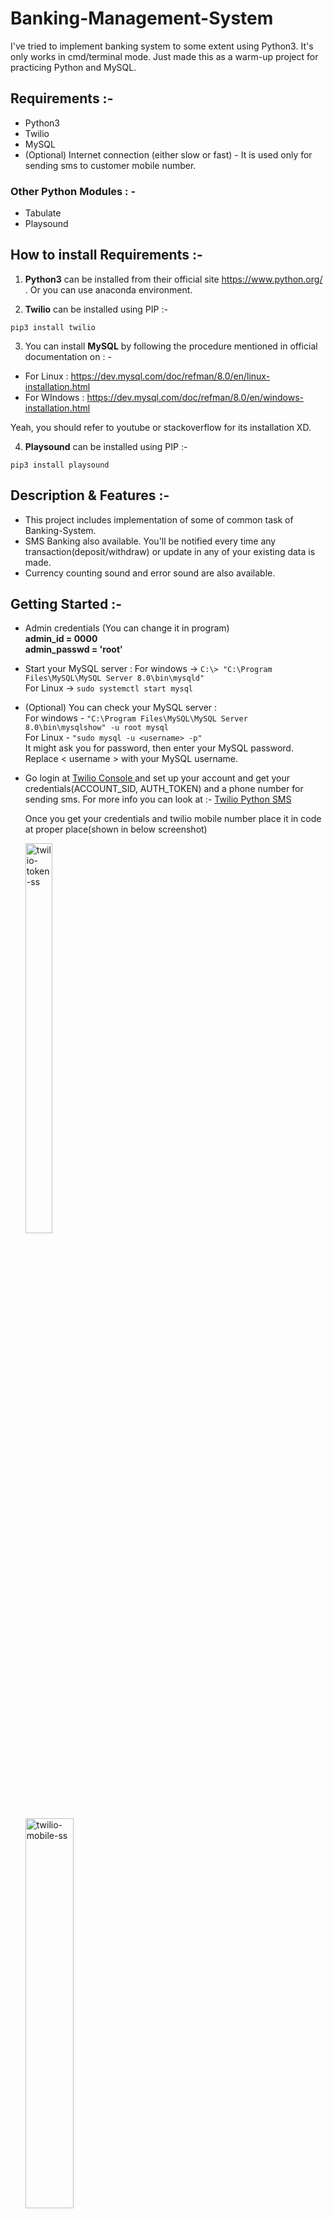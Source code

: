 # Banking-Management-System
I've tried to implement banking system to some extent using Python3. It's only works in cmd/terminal mode. Just made this as a warm-up project for practicing Python and MySQL.

## Requirements :- 
- Python3
- Twilio
- MySQL
- (Optional) Internet connection (either slow or fast) - It is used only for sending sms to customer mobile number.

 ### Other Python Modules : -
 - Tabulate
 - Playsound
 
## How to install Requirements :-

1. **Python3** can be installed from their official site https://www.python.org/ . Or you can use anaconda environment.

2. **Twilio** can be installed using PIP :- 
```
pip3 install twilio
```

3.  You can install **MySQL** by following the procedure mentioned in official documentation on : - 
- For Linux : https://dev.mysql.com/doc/refman/8.0/en/linux-installation.html
- For WIndows : https://dev.mysql.com/doc/refman/8.0/en/windows-installation.html

Yeah, you should refer to youtube or stackoverflow for its installation XD.

4. **Playsound** can be installed using PIP :-
```
pip3 install playsound
```

## Description & Features :-

- This project includes implementation of some of common task of Banking-System. 
- SMS Banking also available. You'll be notified every time any transaction(deposit/withdraw) or update in any of your existing data is made.
- Currency counting sound and error sound are also available.

## Getting Started :-
- Admin credentials (You can change it in program) <br>
  **admin_id = 0000** <br>
  **admin_passwd = 'root'**
  
- Start your MySQL server :
  For windows -> ``` C:\> "C:\Program Files\MySQL\MySQL Server 8.0\bin\mysqld" ``` <br>
  For Linux -> ``` sudo systemctl start mysql ```
  
- (Optional) You can check your MySQL server : <br>
  For windows - ``` "C:\Program Files\MySQL\MySQL Server 8.0\bin\mysqlshow" -u root mysql ``` <br>
  For Linux - ``` "sudo mysql -u <username> -p" ```  <br>
  It might ask you for password, then enter your MySQL password. Replace < username > with your MySQL username.
  
- Go login at <a href="https://www.twilio.com/console">Twilio Console </a> and set up your account and get your credentials(ACCOUNT_SID, AUTH_TOKEN) and a phone     number for sending sms. For more info you can look at :- <a href= "https://www.twilio.com/docs/sms/quickstart/python" >Twilio Python SMS </a> <br>
 
  Once you get your credentials and twilio mobile number place it in code at proper place(shown in below screenshot)
  
   <img src="https://user-images.githubusercontent.com/56812557/214742546-0dad4975-fc62-4a9a-98d8-9569150726d3.png" alt="twilio-token-ss" width="30%" height="40%" > <br> 
   <img src="https://user-images.githubusercontent.com/56812557/214742544-7aeb7b4a-32f5-40fd-9216-68e5ec458cc3.png" alt="twilio-mobile-ss" width="40%" height="40%" >  
  
 - Run the file by typing following command :-
 ```
 python3 Banking-Management-System.py
 ```
 
 - Intially after program runs, it will ask you for hostname, username, password, database name. <br>
   Enter **hostname = localhost** and **database name = bank_db** <br>
   Enter username and password according to your own MySQL credentials <br>
 Then just go with the flow...
  

## Output :- 
   
   1. Login Panel - This is the first screen you'll see.
   <img src="https://user-images.githubusercontent.com/56812557/214742549-cb5efe24-ded7-4d4e-9bd8-e3d983a33f37.png" alt="Output-1" width="50%" height="50%" >
   
   2. After admin login :
   <img src="https://user-images.githubusercontent.com/56812557/214742554-11d9eb77-0833-417a-a382-590fc98f31e4.png" alt="Output-2" width="40%" height="22%" >
   
   3. After customer login :
   <img src="https://user-images.githubusercontent.com/56812557/214742558-a7eae094-02d2-423a-aae6-f640a493bbee.png" alt="Output-3" width="40%" height="13%" >
   
   4. Transaction Menu - When customer selects Transaction and Deposit Money :
   <img src="https://user-images.githubusercontent.com/56812557/214742570-0501d312-aae2-4817-a193-21be2864c6a9.png" alt="Output-4" width="40%" height="40%" >
   
   5. Transaction Menu - When customer selects Transaction and Withdraw Money :
   <img src="https://user-images.githubusercontent.com/56812557/214742575-c93eaf24-f3f1-47b8-a417-f7af9ea83b8f.png" alt="Output-5" width="40%" height="40%" >
   
   6. When admin opens all customer details :
   <img src="https://user-images.githubusercontent.com/56812557/214742578-d7041662-8cff-4a6a-afe8-df5544d0c366.png" alt="Output-6" width="80%" height="90%" >
   
   7. When admin opens all transaction details :
   <img src="https://user-images.githubusercontent.com/56812557/214742540-edae24ab-289f-4f32-a1dd-d104aa5dc1ac.png" alt="Output-7" width="50%" height="40%" >

   8. SMS-Banking messages :
   <img src="https://user-images.githubusercontent.com/56812557/214742543-3ace447a-e6e0-4261-b262-d8fa548261d0.png" alt="Output-8" width="20%" height="20%" >

## Dev :- Prakash Gupta
